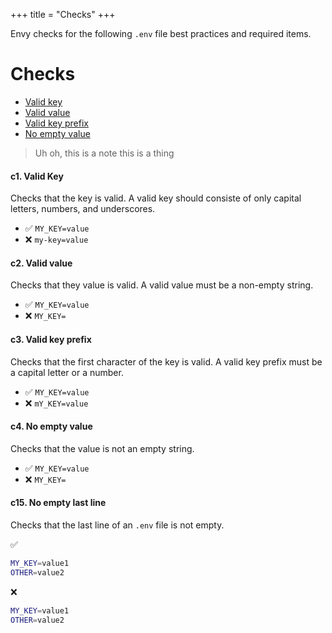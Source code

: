 +++
title = "Checks"
+++

Envy checks for the following `.env` file best practices and required items.

# Checks

- [Valid key](#c1-valid-key)
- [Valid value](#c2-valid-value)
- [Valid key prefix](#c3-valid-key-prefix)
- [No empty value](#c4-no-empty-value)

> Uh oh, this is a note
> this is a thing

#### c1. Valid Key

Checks that the key is valid. A valid key should consiste of only capital letters, numbers, and underscores.

- :white_check_mark: `MY_KEY=value`
- :x: `my-key=value`

#### c2. Valid value

Checks that they value is valid. A valid value must be a non-empty string.

- :white_check_mark: `MY_KEY=value`
- :x: `MY_KEY=`

#### c3. Valid key prefix

Checks that the first character of the key is valid. A valid key prefix must be a capital letter or a number.

- :white_check_mark: `MY_KEY=value`
- :x: `mY_KEY=value`

#### c4. No empty value

Checks that the value is not an empty string.

- :white_check_mark: `MY_KEY=value`
- :x: `MY_KEY=`

#### c15. No empty last line

Checks that the last line of an `.env` file is not empty.

:white_check_mark:

```bash
MY_KEY=value1
OTHER=value2
```

:x:

```bash
MY_KEY=value1
OTHER=value2

```
